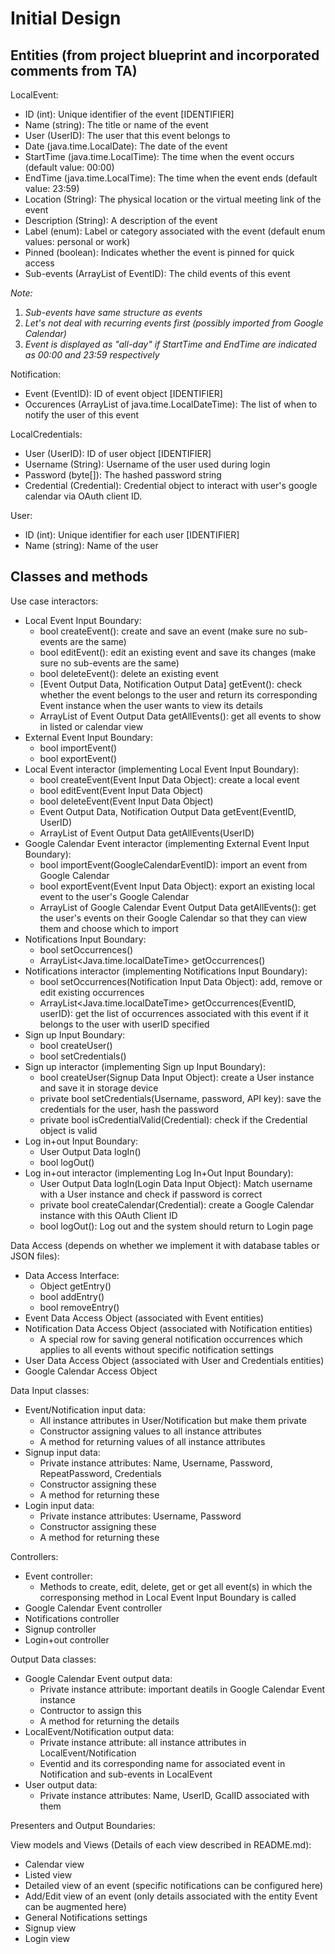 # Initial Design
## Entities (from project blueprint and incorporated comments from TA)
LocalEvent:
- ID (int): Unique identifier of the event [IDENTIFIER]
- Name (string): The title or name of the event
- User (UserID): The user that this event belongs to
- Date (java.time.LocalDate): The date of the event
- StartTime (java.time.LocalTime): The time when the event occurs (default value: 00:00)
- EndTime (java.time.LocalTime): The time when the event ends (default value: 23:59)
- Location (String): The physical location or the virtual meeting link of the event
- Description (String): A description of the event
- Label (enum): Label or category associated with the event (default enum values: personal or work)
- Pinned (boolean): Indicates whether the event is pinned for quick access
- Sub-events (ArrayList of EventID): The child events of this event

*Note:*
1) *Sub-events have same structure as events*
2) *Let's not deal with recurring events first (possibly imported from Google Calendar)*
3) *Event is displayed as "all-day" if StartTime and EndTime are indicated as 00:00 and 23:59 respectively*

Notification:
- Event (EventID): ID of event object [IDENTIFIER]
- Occurences (ArrayList of java.time.LocalDateTime): The list of when to notify the user of this event

LocalCredentials:
- User (UserID): ID of user object [IDENTIFIER]
- Username (String): Username of the user used during login
- Password (byte[]): The hashed password string
- Credential (Credential): Credential object to interact with user's google calendar via OAuth client ID.

User:
- ID (int): Unique identifier for each user [IDENTIFIER]
- Name (string): Name of the user

## Classes and methods
Use case interactors:
- Local Event Input Boundary:
    - bool createEvent(): create and save an event (make sure no sub-events are the same)
    - bool editEvent(): edit an existing event and save its changes (make sure no sub-events are the same)
    - bool deleteEvent(): delete an existing event
    - [Event Output Data, Notification Output Data] getEvent(): check whether the event belongs to the user and return its corresponding Event instance when the user wants to view its details
    - ArrayList of Event Output Data getAllEvents(): get all events to show in listed or calendar view
- External Event Input Boundary:
    - bool importEvent()
    - bool exportEvent()
- Local Event interactor (implementing Local Event Input Boundary):
    - bool createEvent(Event Input Data Object): create a local event
    - bool editEvent(Event Input Data Object)
    - bool deleteEvent(Event Input Data Object)
    - Event Output Data, Notification Output Data getEvent(EventID, UserID)
    - ArrayList of Event Output Data getAllEvents(UserID)
- Google Calendar Event interactor (implementing External Event Input Boundary):
    - bool importEvent(GoogleCalendarEventID): import an event from Google Calendar
    - bool exportEvent(Event Input Data Object): export an existing local event to the user's Google Calendar
    - ArrayList of Google Calendar Event Output Data getAllEvents(): get the user's events on their Google Calendar so that they can view them and choose which to import
- Notifications Input Boundary:
    - bool setOccurrences()
    - ArrayList<Java.time.localDateTime> getOccurrences()
- Notifications interactor (implementing Notifications Input Boundary):
    - bool setOccurrences(Notification Input Data Object): add, remove or edit existing occurrences
    - ArrayList<Java.time.localDateTime> getOccurrences(EventID, userID): get the list of occurrences associated with this event if it belongs to the user with userID specified
- Sign up Input Boundary:
    - bool createUser()
    - bool setCredentials()
- Sign up interactor (implementing Sign up Input Boundary):
    - bool createUser(Signup Data Input Object): create a User instance and save it in storage device
    - private bool setCredentials(Username, password, API key): save the credentials for the user, hash the password
    - private bool isCredentialValid(Credential): check if the Credential object is valid
- Log in+out Input Boundary:
    - User Output Data logIn()
    - bool logOut()
- Log in+out interactor (implementing Log In+Out Input Boundary):
    - User Output Data logIn(Login Data Input Object): Match username with a User instance and check if password is correct
    - private bool createCalendar(Credential): create a Google Calendar instance with this OAuth Client ID
    - bool logOut(): Log out and the system should return to Login page

Data Access (depends on whether we implement it with database tables or JSON files):
- Data Access Interface:
    - Object getEntry()
    - bool addEntry()
    - bool removeEntry()
- Event Data Access Object (associated with Event entities)
- Notification Data Access Object (associated with Notification entities)
    - A special row for saving general notification occurrences which applies to all events without specific notification settings
- User Data Access Object (associated with User and Credentials entities)
- Google Calendar Access Object

Data Input classes:
- Event/Notification input data:
    - All instance attributes in User/Notification but make them private
    - Constructor assigning values to all instance attributes
    - A method for returning values of all instance attributes
- Signup input data:
    - Private instance attributes: Name, Username, Password, RepeatPassword, Credentials
    - Constructor assigning these
    - A method for returning these
- Login input data:
    - Private instance attributes: Username, Password
    - Constructor assigning these
    - A method for returning these

Controllers:
- Event controller:
    - Methods to create, edit, delete, get or get all event(s) in which the corresponsing method in Local Event Input Boundary is called
- Google Calendar Event controller
- Notifications controller
- Signup controller
- Login+out controller

Output Data classes:
- Google Calendar Event output data:
    - Private instance attribute: important deatils in Google Calendar Event instance
    - Contructor to assign this
    - A method for returning the details
- LocalEvent/Notification output data:
    - Private instance attribute: all instance attributes in LocalEvent/Notification
    - Eventid and its corresponding name for associated event in Notification and sub-events in LocalEvent
- User output data:
    - Private instance attributes: Name, UserID, GcalID associated with them

Presenters and Output Boundaries:

View models and Views (Details of each view described in README.md):
- Calendar view
- Listed view
- Detailed view of an event (specific notifications can be configured here)
- Add/Edit view of an event (only details associated with the entity Event can be augmented here)
- General Notifications settings
- Signup view
- Login view